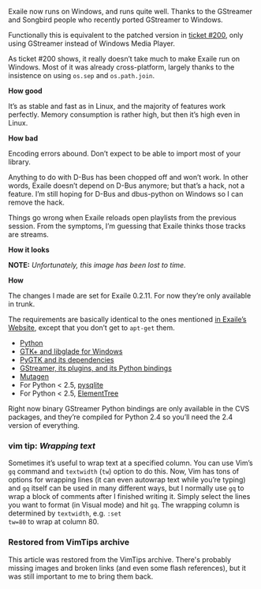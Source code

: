 <!-- :metadata:

title: Running Exaile on MS Windows
tags: Exaile
published: 2007-08-07T16:47:40-0700
summary:

Exaile now runs on Windows, and runs quite well.  Thanks to the GStreamer and
Songbird people who recently ported GStreamer to Windows...

-->

<p>Exaile now runs on Windows, and runs quite well.  Thanks to the GStreamer
and Songbird people who recently ported GStreamer to Windows.</p>

<p>Functionally this is equivalent to the patched version in <a
href="http://www.exaile.org/trac/ticket/200">ticket #200</a>, only using
GStreamer instead of Windows Media Player.</p>

<p>As ticket #200 shows, it really doesn&#8217;t take much to make Exaile run
on Windows.  Most of it was already cross-platform, largely thanks to the
insistence on using <code>os.sep</code> and <code>os.path.join</code>.</p>

<b>How good</b>

<p>It&#8217;s as stable and fast as in Linux, and the majority of features work
perfectly.  Memory consumption is rather high, but then it&#8217;s high even in
Linux.</p>

<b>How bad</b>

<p>Encoding errors abound.  Don&#8217;t expect to be able to import most of
your library.</p>

<p>Anything to do with D-Bus has been chopped off and won&#8217;t work.  In
other words, Exaile doesn&#8217;t depend on D-Bus anymore; but that&#8217;s a
hack, not a feature.  I&#8217;m still hoping for D-Bus and dbus-python on
Windows so I can remove the hack.</p>

<p>Things go wrong when Exaile reloads open playlists from the previous
session.  From the symptoms, I&#8217;m guessing that Exaile thinks those tracks
are streams.</p>

<b>How it looks</b>

<strong>NOTE:</strong> _Unfortunately, this image has been lost to time._

<b>How</b>

<p>The changes I made are set for Exaile 0.2.11.  For now they&#8217;re only
available in trunk.</p>

<p>The requirements are basically identical to the ones mentioned <a
href="http://www.exaile.org/requirements">in Exaile&#8217;s Website</a>, except
that you don&#8217;t get to <code>apt-get</code> them.</p>

<ul>
<li><a href="http://www.python.org/">Python</a></li>
<li><a href="http://gladewin32.sourceforge.net/">
GTK+ and libglade for Windows</a></li>
<li><a href="http://www.pygtk.org/">PyGTK and its dependencies</a></li>
<li><a href="http://gstreamer.freedesktop.org/">
GStreamer, its plugins, and its Python bindings</a></li>
<li><a href="http://www.sacredchao.net/quodlibet/wiki/Development/Mutagen">
Mutagen</a></li>
<li>For Python < 2.5,
<a href="http://www.initd.org/tracker/pysqlite/wiki/pysqlite">pysqlite</a></li>
<li>For Python < 2.5,
<a href="http://effbot.org/zone/element-index.htm">ElementTree</a></li>
</ul>

<p>Right now binary GStreamer Python bindings are only available in the <span
class="caps">CVS</span> packages, and they&#8217;re compiled for Python 2.4 so
you&#8217;ll need the 2.4 version of everything.</p>

<div class='vimtip'>

<h3><strong>vim tip:</strong> <i>Wrapping text</i></h3>

<p>
Sometimes it&#8217;s useful to wrap text at a specified column.  You can use
Vim&#8217;s <code>gq</code> command and <code>textwidth</code>
(<code>tw</code>) option to do this.  Now, Vim has tons of options for wrapping
lines (it can even autowrap text while you&#8217;re typing) and <code>gq</code>
itself can be used in many different ways, but I normally use <code>gq</code>
to wrap a block of comments after I finished writing it.  Simply select the
lines you want to format (in Visual mode) and hit <code>gq</code>.  The
wrapping column is determined by <code>textwidth</code>, e.g. <code>:set
tw=80</code> to wrap at column 80.
</p>

</div>

<div class="restored-from-archive">
  <h3>Restored from VimTips archive</h3>
  <p>
  This article was restored from the VimTips archive. There's probably
  missing images and broken links (and even some flash references), but it
  was still important to me to bring them back.
  </p>
</div>
